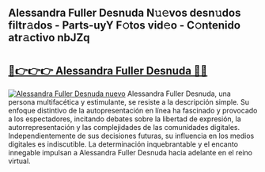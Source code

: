## Alessandra Fuller Desnuda N𝚞𝚎vos desn𝚞dos filtr𝚊dos - Parts-uyY F𝚘tos vid𝚎o - C𝚘ntenido atr𝚊ctivo nbJZq

# <h2><a href="http://mbe6ug.tromn.icu/?c=Alessandra+Fuller+Desnuda">🔗👉👉👉 Alessandra Fuller Desnuda 🔗🔗</a></h2>

[![Alessandra Fuller Desnuda nuevo](https://i.imgur.com/pEAQMta.gif)](http://mbe6ug.tromn.icu/?c=Alessandra+Fuller+Desnuda)
Alessandra Fuller Desnuda, una persona multifacética y estimulante, se resiste a la descripción simple. Su enfoque distintivo de la autopresentación en línea ha fascinado y provocado a los espectadores, incitando debates sobre la libertad de expresión, la autorrepresentación y las complejidades de las comunidades digitales. Independientemente de sus decisiones futuras, su influencia en los medios digitales es indiscutible. La determinación inquebrantable y el encanto innegable impulsan a Alessandra Fuller Desnuda hacia adelante en el reino virtual.
